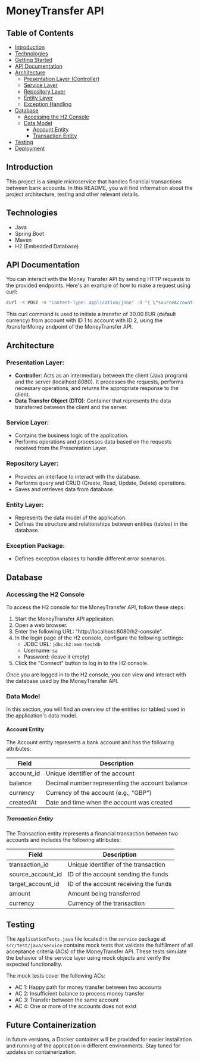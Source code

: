 # MoneyTransfer API

## Table of Contents
- [Introduction](#introduction)
- [Technologies](#technologies)
- [Getting Started](#getting-started)
- [API Documentation](#api-documentation)
- [Architecture](#architecture)
  - [Presentation Layer (Controller)](#presentation-layer-controller)
  - [Service Layer](#service-layer)
  - [Repository Layer](#repository-layer)
  - [Entity Layer](#entity-layer)
  - [Exception Handling](#exception-handling)
- [Database](#database)
  - [Accessing the H2 Console](#accessing-the-h2-console)
  - [Data Model](#data-model)
    - [Account Entity](#account-entity)
    - [Transaction Entity](#transaction-entity)
- [Testing](#testing)
- [Deployment](#deployment)

## Introduction
This project is a simple microservice that handles financial transactions between bank accounts. In this README, you will find information about the project architecture, testing and other relevant details.

## Technologies
* Java
* Spring Boot
* Maven
* H2 (Embedded Database)

## API Documentation
You can interact with the Money Transfer API by sending HTTP requests to the provided endpoints. Here's an example of how to make a request using curl:

````bash
curl -X POST -H "Content-Type: application/json" -d "{ \"sourceAccountId\": 1, \"targetAccountId\": 2, \"amount\": "30.00", \"amount\": "30.00"}" "http://localhost:8080/transferMoney"
````

This curl command is used to initiate a transfer of 30.00 EUR (default currency) from account with ID 1 to account with ID 2, using the /transferMoney endpoint of the MoneyTransfer API.

## Architecture
### Presentation Layer:
- **Controller**: Acts as an intermediary between the client (Java program) and the server (localhost:8080). It processes the requests, performs necessary operations, and returns the appropriate response to the client.
- **Data Transfer Object (DTO)**: Container that represents the data transferred between the client and the server.

### Service Layer:
- Contains the business logic of the application.
- Performs operations and processes data based on the requests received from the Presentation Layer.

### Repository Layer:
- Provides an interface to interact with the database.
- Performs query and CRUD (Create, Read, Update, Delete) operations.
- Saves and retrieves data from database. 

### Entity Layer:
- Represents the data model of the application.
- Defines the structure and relationships between entities (tables) in the database.

### Exception Package:
- Defines exception classes to handle different error scenarios.

## Database
### Accessing the H2 Console
To access the H2 console for the MoneyTransfer API, follow these steps:
1. Start the MoneyTransfer API application.
2. Open a web browser.
3. Enter the following URL: "http://localhost:8080/h2-console".
4. In the login page of the H2 console, configure the following settings:
   - JDBC URL: `jdbc:h2:mem:testdb`
   - Username: `sa`
   - Password: (leave it empty)
5. Click the "Connect" button to log in to the H2 console.

Once you are logged in to the H2 console, you can view and interact with the database used by the MoneyTransfer API.

### Data Model
In this section, you will find an overview of the entities (or tables) used in the application's data model.
#### Account Entity
The Account entity represents a bank account and has the following attributes:

| Field     | Description                    |
|-----------|--------------------------------|
| account_id        | Unique identifier of the account |
| balance           | Decimal number representing the account balance |
| currency          | Currency of the account (e.g., "GBP") |
| createdAt         | Date and time when the account was created |

##### Transaction Entity
The Transaction entity represents a financial transaction between two accounts and includes the following attributes:

| Field            | Description                          |
|------------------|--------------------------------------|
| transaction_id   | Unique identifier of the transaction |
| source_account_id  | ID of the account sending the funds   |
| target_account_id  | ID of the account receiving the funds |
| amount           | Amount being transferred              |
| currency         | Currency of the transaction           |


## Testing
The `ApplicationTests.java` file located in the `service` package at `src/test/java/service` contains mock tests that validate the fulfillment of all acceptance criteria (ACs) of the MoneyTransfer API. These tests simulate the behavior of the service layer using mock objects and verify the expected functionality.

The mock tests cover the following ACs:
- AC 1: Happy path for money transfer between two accounts
- AC 2: Insufficient balance to process money transfer
- AC 3: Transfer between the same account
- AC 4: One or more of the accounts does not exist

## Future Containerization
In future versions, a Docker container will be provided for easier installation and running of the application in different environments. Stay tuned for updates on containerization.
